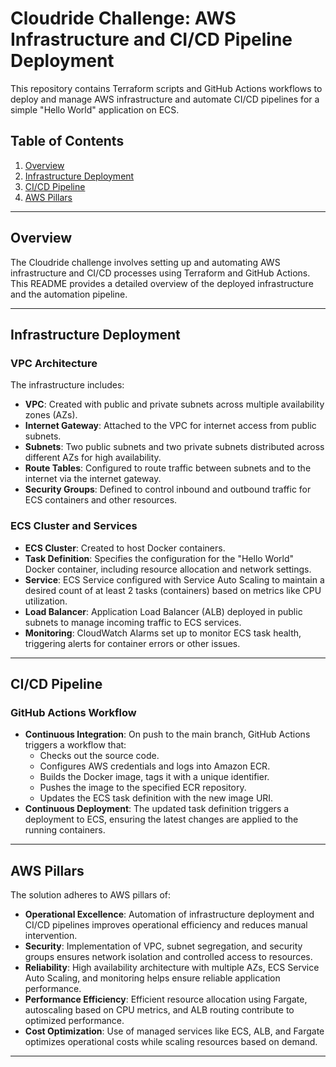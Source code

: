 # Cloudride Challenge: AWS Infrastructure and CI/CD Pipeline Deployment

This repository contains Terraform scripts and GitHub Actions workflows to deploy and manage AWS infrastructure and automate CI/CD pipelines for a simple "Hello World" application on ECS.

## Table of Contents

1. [Overview](#overview)
2. [Infrastructure Deployment](#infrastructure-deployment)
3. [CI/CD Pipeline](#ci-cd-pipeline)
4. [AWS Pillars](#aws-pillars)

---

## Overview

The Cloudride challenge involves setting up and automating AWS infrastructure and CI/CD processes using Terraform and GitHub Actions. This README provides a detailed overview of the deployed infrastructure and the automation pipeline.

---

## Infrastructure Deployment

### VPC Architecture

The infrastructure includes:

- **VPC**: Created with public and private subnets across multiple availability zones (AZs).
- **Internet Gateway**: Attached to the VPC for internet access from public subnets.
- **Subnets**: Two public subnets and two private subnets distributed across different AZs for high availability.
- **Route Tables**: Configured to route traffic between subnets and to the internet via the internet gateway.
- **Security Groups**: Defined to control inbound and outbound traffic for ECS containers and other resources.

### ECS Cluster and Services

- **ECS Cluster**: Created to host Docker containers.
- **Task Definition**: Specifies the configuration for the "Hello World" Docker container, including resource allocation and network settings.
- **Service**: ECS Service configured with Service Auto Scaling to maintain a desired count of at least 2 tasks (containers) based on metrics like CPU utilization.
- **Load Balancer**: Application Load Balancer (ALB) deployed in public subnets to manage incoming traffic to ECS services.
- **Monitoring**: CloudWatch Alarms set up to monitor ECS task health, triggering alerts for container errors or other issues.

---

## CI/CD Pipeline

### GitHub Actions Workflow

- **Continuous Integration**: On push to the main branch, GitHub Actions triggers a workflow that:
  - Checks out the source code.
  - Configures AWS credentials and logs into Amazon ECR.
  - Builds the Docker image, tags it with a unique identifier.
  - Pushes the image to the specified ECR repository.
  - Updates the ECS task definition with the new image URI.
- **Continuous Deployment**: The updated task definition triggers a deployment to ECS, ensuring the latest changes are applied to the running containers.

---

## AWS Pillars

The solution adheres to AWS pillars of:

- **Operational Excellence**: Automation of infrastructure deployment and CI/CD pipelines improves operational efficiency and reduces manual intervention.
- **Security**: Implementation of VPC, subnet segregation, and security groups ensures network isolation and controlled access to resources.
- **Reliability**: High availability architecture with multiple AZs, ECS Service Auto Scaling, and monitoring helps ensure reliable application performance.
- **Performance Efficiency**: Efficient resource allocation using Fargate, autoscaling based on CPU metrics, and ALB routing contribute to optimized performance.
- **Cost Optimization**: Use of managed services like ECS, ALB, and Fargate optimizes operational costs while scaling resources based on demand.

---
